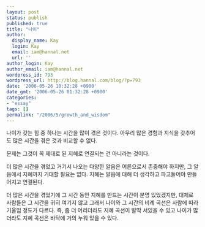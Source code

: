 ```yaml
---
layout: post
status: publish
published: true
title: "나이"
author:
  display_name: Kay
  login: Kay
  email: iam@hannal.net
  url: ''
author_login: Kay
author_email: iam@hannal.net
wordpress_id: 793
wordpress_url: http://blog.hannal.com/blog/?p=793
date: '2006-05-26 10:32:28 +0900'
date_gmt: '2006-05-26 01:32:28 +0900'
categories:
- "essay"
tags: []
permalink: "/2006/5/growth_and_wisdom"
---
```

<p>나이가 갖는 힘 중 하나는 시간을 많이 겪은 것이다. 아무리 많은 경험과 지식을 갖추어도 많은 시간을 겪은 것과 비교할 수 없다.</p>
<p>문제는 그것이 꼭 제대로 된 지혜로 연결되는 건 아니라는 것이다.</p>
<p>더 많은 시간을 겪었고 거기서 나오는 다양한 알음은 어른으로서 존중해야 하지만, 그 알음에서 지혜까지 기대할 필요는 없다. 지혜는 알음에 대해 더 생각하고 파고들어야 만들어지고 연결된다.</p>
<p>더 많은 시간을 겪었기에 그 시간 동안 지혜를 만드는 시간이 분명 있었겠지만, 대체로 사람들은 그 시간을 귀히 여기지 않고 그래서 나이와 그 시간의 비례 곡선은 사람에 따라 기울임 정도가 다르다. 즉, 좀 더 어리더라도 지혜 곡선이 발딱 서있을 수 있고 나이가 많더라도 지혜 곡선은 바닥에 거의 누워 있을 수 있다.</p>
